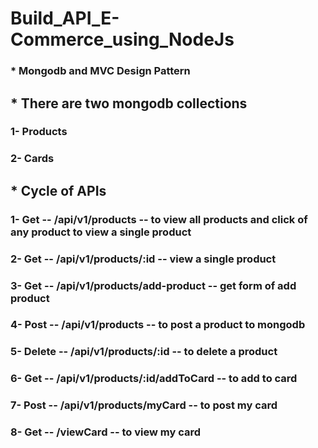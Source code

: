 # Build_API_E-Commerce_using_NodeJs
### * Mongodb and MVC Design Pattern
## * There are two mongodb collections 
### 1- Products 
### 2-  Cards
## * Cycle of APIs
### 1- Get -- /api/v1/products -- to view all products and click of any product to view a single product
### 2- Get -- /api/v1/products/:id -- view a single product
### 3- Get -- /api/v1/products/add-product -- get form of add product
### 4- Post -- /api/v1/products -- to post a product to mongodb
### 5- Delete -- /api/v1/products/:id -- to delete a product
### 6- Get -- /api/v1/products/:id/addToCard -- to add to card
### 7- Post -- /api/v1/products/myCard -- to post my card
### 8- Get -- /viewCard -- to view my card
